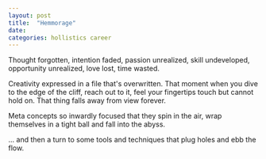 ```yaml
---
layout: post
title:  "Hemmorage"
date:   
categories: hollistics career
---
```


Thought forgotten, intention faded, passion unrealized, skill undeveloped, opportunity unrealized, love lost, time wasted.

Creativity expressed in a file that's overwritten.  That moment when you dive to the edge of the cliff, reach out to it, feel your fingertips touch but cannot hold on.  That thing falls away from view forever.

Meta concepts so inwardly focused that they spin in the air, wrap themselves in a tight ball and fall into the abyss.

... and then a turn to some tools and techniques that plug holes and ebb the flow.  